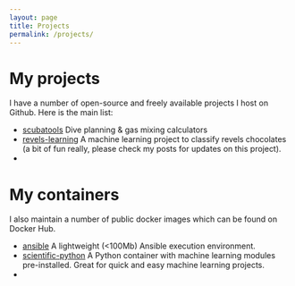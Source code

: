 ```yaml
---
layout: page
title: Projects
permalink: /projects/
---
```

# My projects
I have a number of open-source and freely available projects I host on Github.
Here is the main list:

* [scubatools](https://github.com/w3s7y/scubatools) Dive planning & gas mixing calculators
* [revels-learning](https://github.com/w3s7y/revels-learning) A machine learning project to classify revels chocolates (a bit of fun really, please check my posts for updates on this project).
* 

# My containers
I also maintain a number of public docker images which can be found on Docker Hub.

* [ansible](https://hub.docker.com/r/benwest/ansible/) A lightweight (<100Mb) Ansible execution environment.
* [scientific-python](https://hub.docker.com/r/benwest/scientific-python/) A Python container with machine learning modules pre-installed.  Great for quick and easy machine learning projects.
*  
